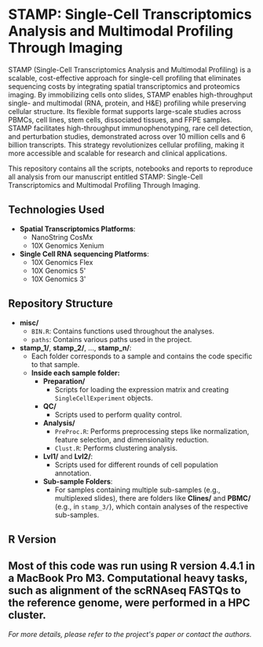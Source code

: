 # STAMP: Single-Cell Transcriptomics Analysis and Multimodal Profiling Through Imaging

STAMP (Single-Cell Transcriptomics Analysis and Multimodal Profiling) is a scalable, cost-effective approach for single-cell profiling that eliminates sequencing costs by integrating spatial transcriptomics and proteomics imaging. By immobilizing cells onto slides, STAMP enables high-throughput single- and multimodal (RNA, protein, and H&E) profiling while preserving cellular structure. Its flexible format supports large-scale studies across PBMCs, cell lines, stem cells, dissociated tissues, and FFPE samples. STAMP facilitates high-throughput immunophenotyping, rare cell detection, and perturbation studies, demonstrated across over 10 million cells and 6 billion transcripts. This strategy revolutionizes cellular profiling, making it more accessible and scalable for research and clinical applications.

This repository contains all the scripts, notebooks and reports to reproduce all analysis from our manuscript entitled STAMP: Single-Cell Transcriptomics and Multimodal Profiling Through Imaging.


## Technologies Used
- **Spatial Transcriptomics Platforms**:
  - NanoString CosMx
  - 10X Genomics Xenium
- **Single Cell RNA sequencing Platforms**:
  - 10X Genomics Flex
  - 10X Genomics 5'
  - 10X Genomics 3'
 
## Repository Structure

- **misc/**
  - `BIN.R`: Contains functions used throughout the analyses.
  - `paths`: Contains various paths used in the project.
- **stamp_1/**, **stamp_2/**, ..., **stamp_n/**:
  - Each folder corresponds to a sample and contains the code specific to that sample.
  - **Inside each sample folder:**
    - **Preparation/**
      - Scripts for loading the expression matrix and creating `SingleCellExperiment` objects.
    - **QC/**
      - Scripts used to perform quality control.
    - **Analysis/**
      - `PreProc.R`: Performs preprocessing steps like normalization, feature selection, and dimensionality reduction.
      - `Clust.R`: Performs clustering analysis.
    - **Lvl1/** and **Lvl2/**:
      - Scripts used for different rounds of cell population annotation.
    - **Sub-sample Folders**:
      - For samples containing multiple sub-samples (e.g., multiplexed slides), there are folders like **Clines/** and **PBMC/** (e.g., in `stamp_3/`), which contain analyses of the respective sub-samples.

## R Version

Most of this code was run using **R version 4.4.1** in a MacBook Pro M3. Computational heavy tasks, such as alignment of the scRNAseq FASTQs to the reference genome, were performed in a HPC cluster.
---

*For more details, please refer to the project's paper or contact the authors.*


